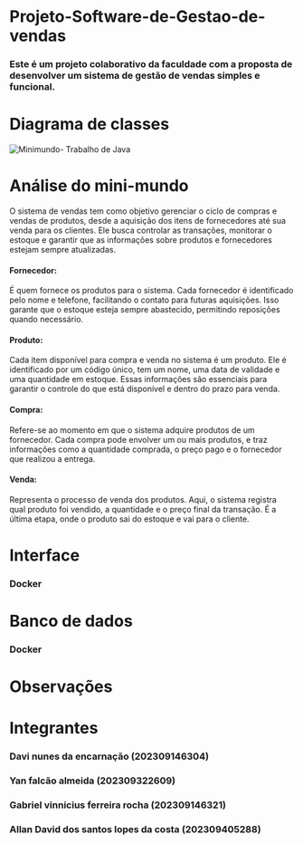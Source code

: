 # Projeto-Software-de-Gestao-de-vendas
### Este é um projeto colaborativo da faculdade com a proposta de desenvolver um sistema de gestão de vendas simples e funcional.

# Diagrama de classes
![Minimundo- Trabalho de Java](https://github.com/user-attachments/assets/a89a9eeb-ce8f-4ab1-ac82-d42bfefdd38e)

# Análise do mini-mundo
 O sistema de vendas tem como objetivo gerenciar o ciclo de compras e vendas de produtos, desde a aquisição dos itens de fornecedores até sua venda para os clientes. Ele busca controlar as transações, monitorar o estoque e garantir que as informações sobre produtos e fornecedores estejam sempre atualizadas.
 
#### Fornecedor:
É quem fornece os produtos para o sistema. Cada fornecedor é identificado pelo nome e telefone, facilitando o contato para futuras aquisições. Isso garante que o estoque esteja sempre abastecido, permitindo reposições quando necessário.

#### Produto:
Cada item disponível para compra e venda no sistema é um produto. Ele é identificado por um código único, tem um nome, uma data de validade e uma quantidade em estoque. Essas informações são essenciais para garantir o controle do que está disponível e dentro do prazo para venda.

#### Compra:
Refere-se ao momento em que o sistema adquire produtos de um fornecedor. Cada compra pode envolver um ou mais produtos, e traz informações como a quantidade comprada, o preço pago e o fornecedor que realizou a entrega.

#### Venda:
Representa o processo de venda dos produtos. Aqui, o sistema registra qual produto foi vendido, a quantidade e o preço final da transação. É a última etapa, onde o produto sai do estoque e vai para o cliente.

# Interface
### Docker

# Banco de dados
### Docker

# Observações

# Integrantes
### Davi nunes da encarnação (202309146304)
### Yan falcão almeida (202309322609)
### Gabriel vinnicius ferreira rocha (202309146321)
### Allan David dos santos lopes da costa (202309405288)
